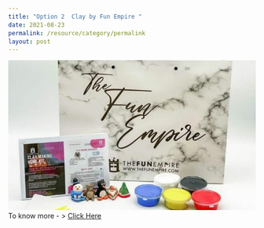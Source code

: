 ```yaml
---
title: "Option 2  Clay by Fun Empire "
date: 2021-08-23
permalink: /resource/category/permalink
layout: post
---
```

![Alt text for image on Isomer site](/images/event-1/Clay%20by%20Fun%20Empire.jpg)
To know more - > [Click Here](https://www.thefunempire.com/clay-making-workshop/)